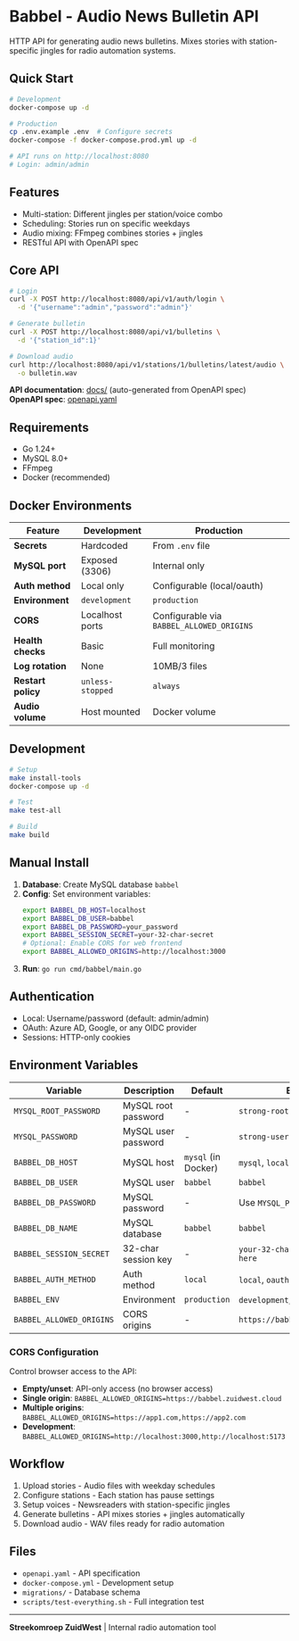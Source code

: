 # Babbel - Audio News Bulletin API

HTTP API for generating audio news bulletins. Mixes stories with station-specific jingles for radio automation systems.

## Quick Start

```bash
# Development
docker-compose up -d

# Production  
cp .env.example .env  # Configure secrets
docker-compose -f docker-compose.prod.yml up -d

# API runs on http://localhost:8080
# Login: admin/admin
```

## Features

- Multi-station: Different jingles per station/voice combo
- Scheduling: Stories run on specific weekdays  
- Audio mixing: FFmpeg combines stories + jingles
- RESTful API with OpenAPI spec

## Core API

```bash
# Login
curl -X POST http://localhost:8080/api/v1/auth/login \
  -d '{"username":"admin","password":"admin"}'

# Generate bulletin
curl -X POST http://localhost:8080/api/v1/bulletins \
  -d '{"station_id":1}' 

# Download audio
curl http://localhost:8080/api/v1/stations/1/bulletins/latest/audio \
  -o bulletin.wav
```

**API documentation**: [docs/](docs/) (auto-generated from OpenAPI spec)  
**OpenAPI spec**: [openapi.yaml](openapi.yaml)

## Requirements

- Go 1.24+
- MySQL 8.0+  
- FFmpeg
- Docker (recommended)

## Docker Environments

| Feature | Development | Production |
|---------|-------------|------------|
| **Secrets** | Hardcoded | From `.env` file |
| **MySQL port** | Exposed (3306) | Internal only |
| **Auth method** | Local only | Configurable (local/oauth) |
| **Environment** | `development` | `production` |
| **CORS** | Localhost ports | Configurable via `BABBEL_ALLOWED_ORIGINS` |
| **Health checks** | Basic | Full monitoring |
| **Log rotation** | None | 10MB/3 files |
| **Restart policy** | `unless-stopped` | `always` |
| **Audio volume** | Host mounted | Docker volume |

## Development

```bash
# Setup
make install-tools
docker-compose up -d

# Test
make test-all

# Build
make build
```

## Manual Install

1. **Database**: Create MySQL database `babbel`
2. **Config**: Set environment variables:
   ```bash
   export BABBEL_DB_HOST=localhost
   export BABBEL_DB_USER=babbel  
   export BABBEL_DB_PASSWORD=your_password
   export BABBEL_SESSION_SECRET=your-32-char-secret
   # Optional: Enable CORS for web frontend
   export BABBEL_ALLOWED_ORIGINS=http://localhost:3000
   ```
3. **Run**: `go run cmd/babbel/main.go`

## Authentication

- Local: Username/password (default: admin/admin)
- OAuth: Azure AD, Google, or any OIDC provider
- Sessions: HTTP-only cookies

## Environment Variables

| Variable | Description | Default | Example |
|----------|-------------|---------|---------|
| `MYSQL_ROOT_PASSWORD` | MySQL root password | - | `strong-root-password` |
| `MYSQL_PASSWORD` | MySQL user password | - | `strong-user-password` |
| `BABBEL_DB_HOST` | MySQL host | `mysql` (in Docker) | `mysql`, `localhost` |
| `BABBEL_DB_USER` | MySQL user | `babbel` | `babbel` |
| `BABBEL_DB_PASSWORD` | MySQL password | - | Use `MYSQL_PASSWORD` |
| `BABBEL_DB_NAME` | MySQL database | `babbel` | `babbel` |
| `BABBEL_SESSION_SECRET` | 32-char session key | - | `your-32-character-secret-key-here` |
| `BABBEL_AUTH_METHOD` | Auth method | `local` | `local`, `oauth`, `both` |
| `BABBEL_ENV` | Environment | `production` | `development`, `production` |
| `BABBEL_ALLOWED_ORIGINS` | CORS origins | - | `https://babbel.zuidwest.cloud` |

### CORS Configuration

Control browser access to the API:
- **Empty/unset**: API-only access (no browser access)
- **Single origin**: `BABBEL_ALLOWED_ORIGINS=https://babbel.zuidwest.cloud`
- **Multiple origins**: `BABBEL_ALLOWED_ORIGINS=https://app1.com,https://app2.com`
- **Development**: `BABBEL_ALLOWED_ORIGINS=http://localhost:3000,http://localhost:5173`

## Workflow

1. Upload stories - Audio files with weekday schedules
2. Configure stations - Each station has pause settings  
3. Setup voices - Newsreaders with station-specific jingles
4. Generate bulletins - API mixes stories + jingles automatically
5. Download audio - WAV files ready for radio automation

## Files

- `openapi.yaml` - API specification
- `docker-compose.yml` - Development setup
- `migrations/` - Database schema
- `scripts/test-everything.sh` - Full integration test

---

**Streekomroep ZuidWest** | Internal radio automation tool